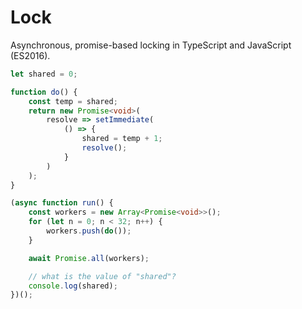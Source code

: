# Lock
Asynchronous, promise-based locking in TypeScript and JavaScript (ES2016).

```ts
let shared = 0;

function do() {
    const temp = shared;
    return new Promise<void>(
        resolve => setImmediate(
            () => {
                shared = temp + 1;
                resolve();
            }
        )
    );
}

(async function run() {
    const workers = new Array<Promise<void>>();
    for (let n = 0; n < 32; n++) {
        workers.push(do());
    }

    await Promise.all(workers);

    // what is the value of "shared"?
    console.log(shared);
})();
```
